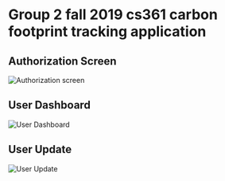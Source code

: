# Group 2 fall 2019 cs361 carbon footprint tracking application

## Authorization Screen

![Authorization screen](https://imgur.com/T2rW3M4.png)

## User Dashboard

![User Dashboard](https://imgur.com/ribo912.png)

## User Update

![User Update](https://imgur.com/zYP4XiM.png)